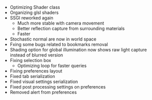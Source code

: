 - Optimizing Shader class
- Organizing glsl shaders
- SSGI reworked again
  - Much more stable with camera movement
  - Better reflection capture from surrounding materials
  - Faster
- Stochastic normal are now in world space
- Fxing some bugs related to bookmarks removal
- Shading option for global illumination now shows raw light capture instead of blurred version
- Fixing selection box
  - Optimizing loop for faster queries 
- Fixing preferences layout
- Fixed tab serialization
- Fixed visual settings serialization
- Fixed post processing settings on preferences
- Removed alert from preferences